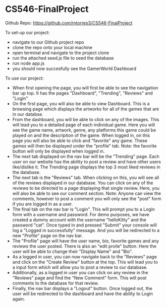 # CS546-FinalProject
Github Repo: https://github.com/mtorres3/CS546-FinalProject

To set-up our project:
- navigate to our Github project repo
- clone the repo onto your local machine
- open terminal and navigate to the project clone
- run the attached seed.js file to seed the database
- run node app.js
- you should now succesfully see the GamerWorld Dashboard

To use our project:
- When first opening the page, you will first be able to see the navigation bar up top. It has the pages "Dashboard", "Trending", "Reviews" and "Login"
- On the first page, you will also be able to view Dashboard. This is a browsing page which displays the artworks for all of the games that are in our databse.
- From the dashboard, you will be able to click on any of the images. This will lead you to a detailed page of each individual game. Here you will see the game name, artwork, genre, any platforms this game could be played on and the description of the game. When logged in, on this page you will also be able to click and "favorite" any game. These games will then be displayed under the "profile" tab. Note: the favorite button will only be displayed when logged in.
- The next tab displayed on the nav bar will be the "Trending" page. Each user on our website has the ability to post a review and have other users like/dislike it. The Trending page displays the top 3 most liked reviews in the database.
- The next tab is the "Reviews" tab. When clicking on this, you will see all of the reviews displayed in our database. You can click on any of the reviews to be directed to a page displaying that single review. Here, you will also be able to see our comment section. Note: Anyone can view the comments, however to post a comment you will only see the "post" form if you are logged in as a user.
- The final tab on the nav bar is "Login". This will prompt you to a Login form with a username and password. For demo purposes, we have created a dummy account with the username "helloKitty" and the password "cat". Once typed in and pressed "Submit" your console will log a "Logged in successfully" message. And you will be redirected to a new "Profile" page on the nav bar.
- The "Profile" page will have the user name, bio, favorite games and any reviews the user posted. There is also an "edit proile" button. Here the user will be able to change their "Display Name" and "Bio".
- As a logged in user, you can now navigate back to the "Reviews" page and click on the "Create Review" button at the top. This will lead you to a input form which will allow you to post a review to our database.
- Additionally, as a logged in user you can click on any review in the "Reviews" page and find the "New Comment" form. This will post comments to the database for that review.
- Finally, the nav bar displays a "Logout" button. Once logged out, the user will be redirected to the dashboard and have the ability to Login again.
